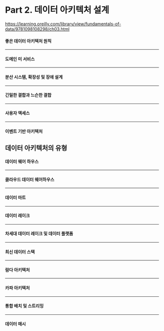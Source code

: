 # Part 2. 데이터 아키텍처 설계

https://learning.oreilly.com/library/view/fundamentals-of-data/9781098108298/ch03.html

#### 좋은 데이터 아키텍처 원칙

---
#### 도메인 미 서비스

---
#### 분산 시스템, 확장성 및 장애 설계

---
#### 긴밀한 결합과 느슨한 결합

---
#### 사용자 액세스 

---
#### 이벤트 기반 아키텍처

데이터 아키텍처의 유형
---
#### 데이터 웨어 하우스 

---
#### 클라우드 데이터 웨어하우스

---
#### 데이터 마트

---
#### 데이터 레이크

---
#### 차세대 데이터 레이크 및 데이터 플랫폼

---
#### 최신 데이터 스택

---
#### 람다 아키텍처

---
#### 카파 아키텍처


---
#### 통합 배치 및 스트리밍


---
#### 데이터 매시


